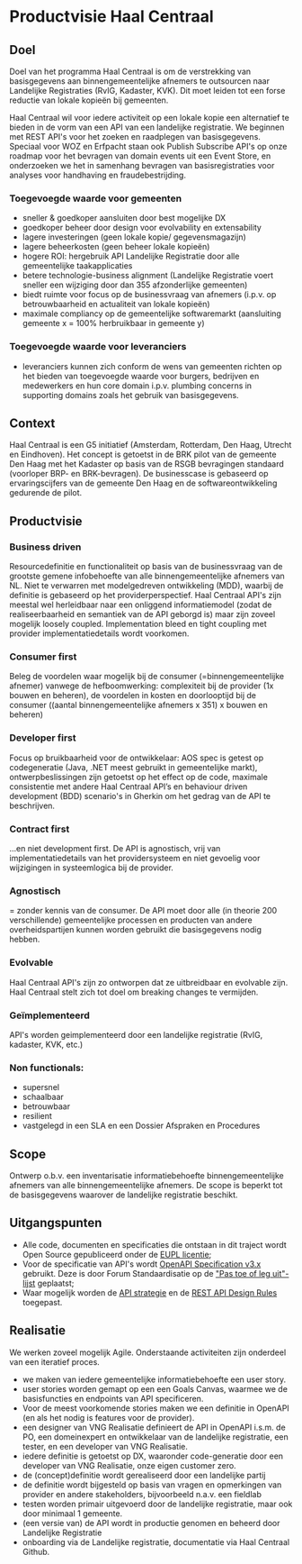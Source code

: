 # Productvisie Haal Centraal 

## Doel
Doel van het programma Haal Centraal is om de verstrekking van basisgegevens aan binnengemeentelijke afnemers te outsourcen naar Landelijke Registraties (RvIG, Kadaster, KVK). Dit moet leiden tot een forse reductie van lokale kopieën bij gemeenten. 

Haal Centraal wil voor iedere activiteit op een lokale kopie een alternatief te bieden in de vorm van een API van een landelijke registratie. We beginnen met REST API's voor het zoeken en raadplegen van basisgegevens. Speciaal voor WOZ en Erfpacht staan ook Publish Subscribe API's op onze roadmap voor het bevragen van domain events uit een Event Store, en onderzoeken we het in samenhang bevragen van basisregistraties voor analyses voor handhaving en fraudebestrijding.     


### Toegevoegde waarde voor gemeenten
- sneller & goedkoper aansluiten door best mogelijke DX
- goedkoper beheer door design voor evolvability en extensability
- lagere investeringen (geen lokale kopie/ gegevensmagazijn)
- lagere beheerkosten (geen beheer lokale kopieën)
- hogere ROI: hergebruik API Landelijke Registratie door alle gemeentelijke taakapplicaties
- betere technologie-business alignment (Landelijke Registratie voert sneller een wijziging door dan 355 afzonderlijke gemeenten)
- biedt ruimte voor focus op de businessvraag van afnemers (i.p.v. op betrouwbaarheid en actualiteit van lokale kopieën)
- maximale compliancy op de gemeentelijke softwaremarkt (aansluiting gemeente x = 100% herbruikbaar in gemeente y)

### Toegevoegde waarde voor leveranciers
- leveranciers kunnen zich conform de wens van gemeenten richten op het bieden van toegevoegde waarde voor burgers, bedrijven en medewerkers en hun core domain i.p.v. plumbing concerns in supporting domains zoals het gebruik van basisgegevens. 

## Context
Haal Centraal is een G5 initiatief (Amsterdam, Rotterdam, Den Haag, Utrecht en Eindhoven). Het concept is getoetst in de BRK pilot van de gemeente Den Haag met het Kadaster op basis van de RSGB bevragingen standaard (voorloper BRP- en BRK-bevragen). De businesscase is gebaseerd op ervaringscijfers van de gemeente Den Haag en de softwareontwikkeling gedurende de pilot. 

## Productvisie

### Business driven 
Resourcedefinitie en functionaliteit op basis van de businessvraag van de grootste gemene infobehoefte van alle binnengemeentelijke afnemers van NL. 
Niet te verwarren met modelgedreven ontwikkeling (MDD), waarbij de definitie is gebaseerd op het providerperspectief. Haal Centraal API's zijn meestal wel herleidbaar naar een onliggend informatiemodel (zodat de realiseerbaarheid en semantiek van de API geborgd is) maar zijn zoveel mogelijk loosely coupled. Implementation bleed en tight coupling met provider implementatiedetails wordt voorkomen.

### Consumer first
Beleg de voordelen waar mogelijk bij de consumer (=binnengemeentelijke afnemer) vanwege de hefboomwerking: complexiteit bij de provider (1x bouwen en beheren), de voordelen in kosten en doorlooptijd bij de consumer ((aantal binnengemeentelijke afnemers x 351) x bouwen en beheren)

### Developer first
Focus op bruikbaarheid voor de ontwikkelaar: AOS spec is getest op codegeneratie (Java, .NET meest gebruikt in gemeentelijke markt), ontwerpbeslissingen zijn getoetst op het effect op de code, maximale consistentie met andere Haal Centraal API’s en behaviour driven development (BDD) scenario's in Gherkin om het gedrag van de API te beschrijven.

### Contract first
…en niet development first. De API is agnostisch, vrij van implementatiedetails van het providersysteem en niet gevoelig voor wijzigingen in systeemlogica bij de provider.

### Agnostisch
= zonder kennis van de consumer. De API moet door alle (in theorie 200 verschillende) gemeentelijke processen en producten van andere overheidspartijen kunnen worden gebruikt die basisgegevens nodig hebben.

### Evolvable
Haal Centraal API's zijn zo ontworpen dat ze uitbreidbaar en evolvable zijn. Haal Centraal stelt zich tot doel om breaking changes te vermijden.

### Geïmplementeerd 
API's worden geimplementeerd door een landelijke registratie (RvIG, kadaster, KVK, etc.)

### Non functionals:
- supersnel
- schaalbaar
- betrouwbaar
- resilient
- vastgelegd in een SLA en een Dossier Afspraken en Procedures

## Scope
Ontwerp o.b.v. een inventarisatie informatiebehoefte binnengemeentelijke afnemers van alle binnengemeentelijke afnemers. De scope is beperkt tot de basisgegevens waarover de landelijke registratie beschikt. 

## Uitgangspunten
- Alle code, documenten en specificaties die ontstaan in dit traject wordt Open Source gepubliceerd onder de
[EUPL licentie](https://joinup.ec.europa.eu/collection/eupl/eupl-text-11-12);
- Voor de specificatie van API's wordt [OpenAPI Specification v3.x](https://www.forumstandaardisatie.nl/standaard/openapi-specification) 
gebruikt. Deze is door Forum Standaardisatie op de
["Pas toe of leg uit"-lijst](https://www.forumstandaardisatie.nl/lijst-open-standaarden/in_lijst/verplicht-pas-toe-leg-uit)
geplaatst;
- Waar mogelijk worden de
[API strategie](https://docs.geostandaarden.nl/api/API-Strategie/) en de [REST API Design Rules](https://docs.geostandaarden.nl/api/API-Designrules/) 
toegepast.

## Realisatie
We werken zoveel mogelijk Agile. Onderstaande activiteiten zijn onderdeel van een iteratief proces.
- we maken van iedere gemeentelijke informatiebehoefte een user story. 
- user stories worden gemapt op een een Goals Canvas, waarmee we de basisfuncties en endpoints van API specificeren. 
- Voor de meest voorkomende stories maken we een definitie in OpenAPI (en als het nodig is features voor de provider). 
- een designer van VNG Realisatie definieert de API in OpenAPI i.s.m. de PO, een domeinexpert en ontwikkelaar van de landelijke registratie, een tester, en een developer van VNG Realisatie. 
- iedere definitie is getoetst op DX, waaronder code-generatie door een developer van VNG Realisatie, onze eigen customer zero. 
- de (concept)definitie wordt gerealiseerd door een landelijke partij
- de definitie wordt bijgesteld op basis van vragen en opmerkingen van provider en andere stakeholders, bijvoorbeeld n.a.v. een fieldlab
- testen worden primair uitgevoerd door de landelijke registratie, maar ook door minimaal 1 gemeente. 
- (een versie van) de API wordt in productie genomen en beheerd door Landelijke Registratie
- onboarding via de Landelijke registratie, documentatie via Haal Centraal Github.

